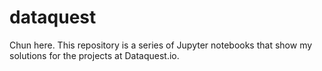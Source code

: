 # dataquest
Chun here. This repository is a series of Jupyter notebooks that show my solutions for the projects at Dataquest.io.
